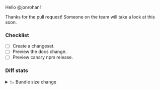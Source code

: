 Hello @jonrohan!

Thanks for the pull request! Someone on the team will take a look at this soon.

### Checklist

- [ ] Create a changeset.
- [ ] Preview the docs change.
- [ ] Preview canary npm release. <!-- canary_version --><!-- /canary_version -->

### Diff stats

<details>
  <summary>📉 Bundle size change</summary>
  <!-- bundle_table -->⏳ Loading bundle size report.<!-- /bundle_table -->
</details>

<!-- diff_report --><!-- /diff_report -->
